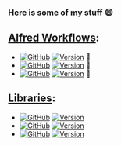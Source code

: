 ### Here is some of my stuff 😄️


[Alfred Workflows](https://alfredapp.com/workflows):
---

* [![GitHub](https://img.shields.io/badge/github-alfred--currency--converter-black?logo=github)](https://github.com/fedecalendino/alfred-currency-converter) [![Version](https://img.shields.io/github/v/release/fedecalendino/alfred-currency-converter?label=release&logo=github)](https://github.com/fedecalendino/alfred-currency-converter/releases) 💱️
* [![GitHub](https://img.shields.io/badge/github-alfred--emoji--mate-black?logo=github)](https://github.com/fedecalendino/alfred-emoji-mate) [![Version](https://img.shields.io/github/v/release/fedecalendino/alfred-emoji-mate?label=release&logo=github)](https://github.com/fedecalendino/alfred-emoji-mate/releases)  🧉️
* [![GitHub](https://img.shields.io/badge/github-alfred--pwd--gen-black?logo=github)](https://github.com/fedecalendino/alfred-pwd-gen) [![Version](https://img.shields.io/github/v/release/fedecalendino/alfred-pwd-gen?label=release&logo=github)](https://github.com/fedecalendino/alfred-pwd-gen/releases) 🔑️


[Libraries](https://pypi.org/user/fedecalendino):
---

* [![GitHub](https://img.shields.io/badge/github-nintendeals-black?logo=github)](https://github.com/fedecalendino/nintendeals) [![Version](https://img.shields.io/pypi/v/nintendeals?logo=pypi)](https://pypi.org/project/nintendeals)
* [![GitHub](https://img.shields.io/badge/github-pysub--parser-black?logo=github)](https://github.com/fedecalendino/pysub-parser) [![Version](https://img.shields.io/pypi/v/pysub-parser?logo=pypi)](https://pypi.org/project/pysub-parser)
* [![GitHub](https://img.shields.io/badge/github-wrap--genius-black?logo=github)](https://github.com/fedecalendino/wrap-genius) [![Version](https://img.shields.io/pypi/v/wrap-genius?logo=pypi)](https://pypi.org/project/wrap-genius)

